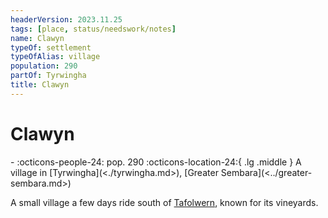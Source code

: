```yaml
---
headerVersion: 2023.11.25
tags: [place, status/needswork/notes]
name: Clawyn
typeOf: settlement
typeOfAlias: village
population: 290
partOf: Tyrwingha
title: Clawyn
---
```

# Clawyn
<div class="grid cards ext-narrow-margin ext-one-column" markdown>
-  
    :octicons-people-24: pop. 290  
    :octicons-location-24:{ .lg .middle } A village in [Tyrwingha](<./tyrwingha.md>), [Greater Sembara](<../greater-sembara.md>)  
</div>


A small village a few days ride south of [Tafolwern](<./tafolwern.md>), known for its vineyards. 